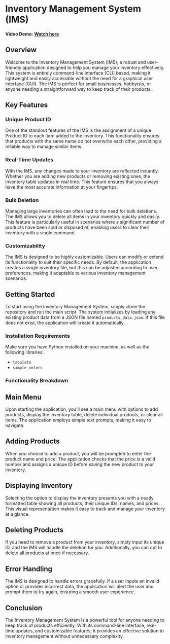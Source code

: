 # Inventory Management System (IMS)

#### Video Demo: [Watch here](https://youtu.be/LNoSR1f3elE)

## Overview

Welcome to the Inventory Management System (IMS), a robust and user-friendly application designed to help you manage your inventory effectively. This system is entirely command-line interface (CLI) based, making it lightweight and easily accessible without the need for a graphical user interface (GUI). The IMS is perfect for small businesses, hobbyists, or anyone needing a straightforward way to keep track of their products.

## Key Features

### Unique Product ID
One of the standout features of the IMS is the assignment of a unique Product ID to each item added to the inventory. This functionality ensures that products with the same name do not overwrite each other, providing a reliable way to manage similar items.

### Real-Time Updates
With the IMS, any changes made to your inventory are reflected instantly. Whether you are adding new products or removing existing ones, the inventory table updates in real time. This feature ensures that you always have the most accurate information at your fingertips.

### Bulk Deletion
Managing large inventories can often lead to the need for bulk deletions. The IMS allows you to delete all items in your inventory quickly and easily. This feature is particularly useful in scenarios where a significant number of products have been sold or disposed of, enabling users to clear their inventory with a single command.

### Customizability
The IMS is designed to be highly customizable. Users can modify or extend its functionality to suit their specific needs. By default, the application creates a single inventory file, but this can be adjusted according to user preferences, making it adaptable to various inventory management scenarios.

## Getting Started

To start using the Inventory Management System, simply clone the repository and run the main script. The system initializes by loading any existing product data from a JSON file named `products_data.json`. If this file does not exist, the application will create it automatically.

### Installation Requirements
Make sure you have Python installed on your machine, as well as the following libraries:
- `tabulate`
- `simple_colors`

### Functionality Breakdown
## Main Menu
Upon starting the application, you'll see a main menu with options to add products, display the inventory table, delete individual products, or clear all items. The application employs simple text prompts, making it easy to navigate.

## Adding Products
When you choose to add a product, you will be prompted to enter the product name and price. The application checks that the price is a valid number and assigns a unique ID before saving the new product to your inventory.

## Displaying Inventory
Selecting the option to display the inventory presents you with a neatly formatted table showing all products, their unique IDs, names, and prices. This visual representation makes it easy to track and manage your inventory at a glance.

## Deleting Products
If you need to remove a product from your inventory, simply input its unique ID, and the IMS will handle the deletion for you. Additionally, you can opt to delete all products at once if necessary.

## Error Handling
The IMS is designed to handle errors gracefully. If a user inputs an invalid option or provides incorrect data, the application will alert the user and prompt them to try again, ensuring a smooth user experience.

## Conclusion
The Inventory Management System is a powerful tool for anyone needing to keep track of products efficiently. With its command-line interface, real-time updates, and customizable features, it provides an effective solution to inventory management without unnecessary complexity. 

